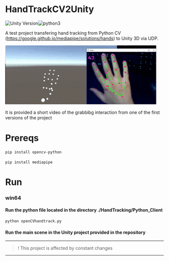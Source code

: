 # HandTrackCV2Unity
![Unity Version](https://img.shields.io/badge/Unity-2020.3.14f1-green.svg)![python3](https://img.shields.io/badge/Python-3.x-blue)

A test project transfering hand tracking from Python CV (https://google.github.io/mediapipe/solutions/hands) to Unity 3D via UDP.

![enter image description here](https://raw.githubusercontent.com/athanoid/HandTrackCV2Unity/main/opencvunity.gif)

It is provided a short video of the grabbibg interaction from one of the first versions of the project

# Prereqs

    pip install opencv-python

    pip install mediapipe

# Run
### win64

#### Run the python file located in the directory ./HandTracking/Python_Client

    python openCVhandtrack.py

#### Run the main scene in the Unity project provided in the repository

---
> ! This project is affected by constant changes
---
